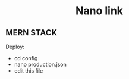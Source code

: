 <h1 align="center">Nano link</h1>

## MERN STACK

Deploy:
- cd config 
- nano production.json
- edit this file <br>

